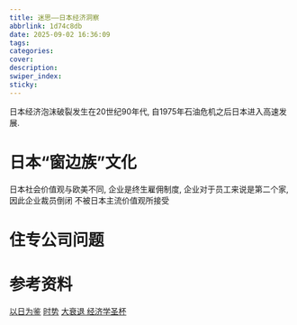 ```yaml
---
title: 迷思——日本经济洞察
abbrlink: 1d74c8db
date: 2025-09-02 16:36:09
tags:
categories:
cover:
description:
swiper_index:
sticky:
---
```



日本经济泡沫破裂发生在20世纪90年代, 自1975年石油危机之后日本进入高速发展.


# 日本“窗边族”文化




日本社会价值观与欧美不同, 企业是终生雇佣制度, 企业对于员工来说是第二个家, 因此企业裁员倒闭 不被日本主流价值观所接受


# 住专公司问题



# 参考资料

[以日为鉴](https://weread.qq.com/web/reader/77d32440813aba4e2g01644a)
[时势]()
[大衰退 经济学圣杯]()